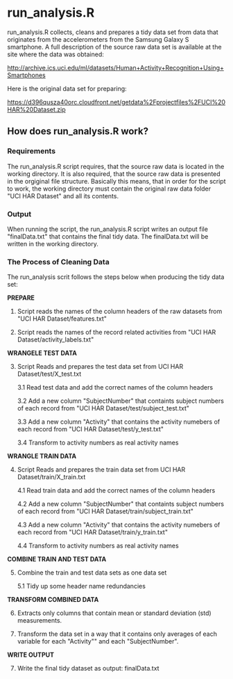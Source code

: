 # run_analysis.R
run_analysis.R collects, cleans and prepares a tidy data set from data that originates from the accelerometers from the Samsung Galaxy S smartphone. A full description of the source raw data set is available at the site where the data was obtained: 

http://archive.ics.uci.edu/ml/datasets/Human+Activity+Recognition+Using+Smartphones 

Here is the original data set for preparing: 

https://d396qusza40orc.cloudfront.net/getdata%2Fprojectfiles%2FUCI%20HAR%20Dataset.zip 

## How does run_analysis.R work?

### Requirements
The run_analysis.R script requires, that the source raw data is located in the working directory. It is also required, that the source raw data is presented in the orgiginal file structure. Basically this means, that in order for the script to work, the working directory must contain the original raw data folder "UCI HAR Dataset" and all its contents.

### Output
When running the script, the run_analysis.R script writes an output file "finalData.txt" that contains  the final tidy data. The finalData.txt will be written in the working directory.

### The Process of Cleaning Data
The run_analysis scrit follows the steps below when producing the tidy data set:

**PREPARE**

1. Script reads the names of the column headers of the raw datasets from "UCI HAR Dataset/features.txt"

2. Script reads the names of the record related activities from "UCI HAR Dataset/activity_labels.txt"

**WRANGELE TEST DATA**

3. Script Reads and prepares the test data set from UCI HAR Dataset/test/X_test.txt

    3.1 Read test data and add the correct names of the column headers
    
    3.2 Add a new column "SubjectNumber" that containts subject numbers of each record from "UCI HAR Dataset/test/subject_test.txt"
    
    3.3 Add a new column "Activity" that contains the activity numebers of each record from "UCI HAR Dataset/test/y_test.txt"
    
    3.4 Transform to activity numbers as real activity names

**WRANGLE TRAIN DATA**

4. Script Reads and prepares the train data set from UCI HAR Dataset/train/X_train.txt

    4.1 Read train data and add the correct names of the column headers
    
    4.2 Add a new column "SubjectNumber" that containts subject numbers of each record from "UCI HAR Dataset/train/subject_train.txt"
    
    4.3 Add a new column "Activity" that contains the activity numebers of each record from "UCI HAR Dataset/train/y_train.txt"
    
    4.4 Transform to activity numbers as real activity names
  
**COMBINE TRAIN AND TEST DATA**

5. Combine the train and test data sets as one data set

    5.1 Tidy up some header name redundancies

**TRANSFORM COMBINED DATA**

6. Extracts only columns that contain mean or standard deviation (std) measurements.

6. Transform the data set in a  way that it contains only averages of each variable for each "Activity"" and each "SubjectNumber".

**WRITE OUTPUT**

7. Write the final tidy dataset as output: finalData.txt


